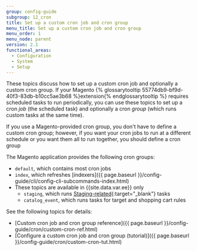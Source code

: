 ```yaml
---
group: config-guide
subgroup: 12_cron
title: Set up a custom cron job and cron group
menu_title: Set up a custom cron job and cron group
menu_order: 1
menu_node: parent
version: 2.1
functional_areas:
  - Configuration
  - System
  - Setup
---
```


These topics discuss how to set up a custom cron job and optionally a custom cron group. If your Magento {% glossarytooltip 55774db9-bf9d-40f3-83db-b10cc5ae3b68 %}extension{% endglossarytooltip %} requires scheduled tasks to run periodically, you can use these topics to set up a cron *job* (the scheduled task) and optionally a cron *group* (which runs custom tasks at the same time).

If you use a Magento-provided cron group, you don't have to define a custom cron group; however, if you want your cron jobs to run at a different schedule or you want them all to run together, you should define a cron group

The Magento application provides the following cron groups:

*	`default`, which contains most cron jobs
*	`index`, which refreshes [indexers]({{ page.baseurl }}/config-guide/cli/config-cli-subcommands-index.html)
*	These topics are available in {{site.data.var.ee}} only
	*	`staging`, which runs [Staging-related](http://docs.magento.com/m2/ee/user_guide/cms/content-staging.html){:target="_blank"} tasks
	*	`catalog_event`, which runs tasks for target and shopping cart rules

See the following topics for details:

*	[Custom cron job and cron group reference]({{ page.baseurl }}/config-guide/cron/custom-cron-ref.html)
*	[Configure a custom cron job and cron group (tutorial)]({{ page.baseurl }}/config-guide/cron/custom-cron-tut.html)
